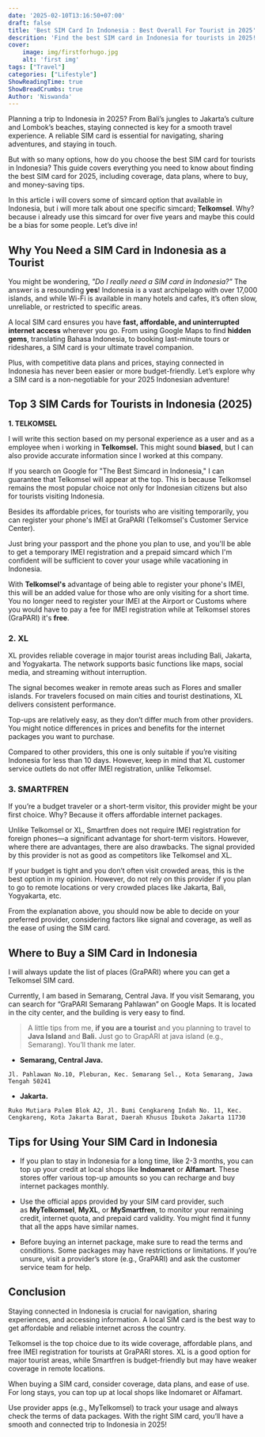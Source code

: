 ```yaml
---
date: '2025-02-10T13:16:50+07:00'
draft: false
title: 'Best SIM Card In Indonesia : Best Overall For Tourist in 2025'
descrition: 'Find the best SIM card in Indonesia for tourists in 2025! Compare prices, data plans, coverage, and tips to stay connected during your trip.'
cover: 
    image: img/firstforhugo.jpg
    alt: 'first img'
tags: ["Travel"]
categories: ["Lifestyle"]
ShowReadingTime: true
ShowBreadCrumbs: true
Author: 'Niswanda'
---
```

Planning a trip to Indonesia in 2025? From Bali’s jungles to Jakarta’s culture and Lombok’s beaches, staying connected is key for a smooth travel experience. A reliable SIM card is essential for navigating, sharing adventures, and staying in touch. 

But with so many options, how do you choose the best SIM card for tourists in Indonesia? This guide covers everything you need to know about finding the best SIM card for 2025, including coverage, data plans, where to buy, and money-saving tips. 

In this article i will covers some of simcard option that available in Indonesia, but i will more talk about one specific simcard; **Telkomsel**. Why? because i already use this simcard for over five years and maybe this could be a bias for some people. Let’s dive in!

## Why You Need a SIM Card in Indonesia as a Tourist

You might be wondering, *"Do I really need a SIM card in Indonesia?"* The answer is a resounding **yes**! Indonesia is a vast archipelago with over 17,000 islands, and while Wi-Fi is available in many hotels and cafes, it’s often slow, unreliable, or restricted to specific areas. 

A local SIM card ensures you have **fast, affordable, and uninterrupted internet access** wherever you go. From using Google Maps to find **hidden gems**, translating Bahasa Indonesia, to booking last-minute tours or rideshares, a SIM card is your ultimate travel companion. 

Plus, with competitive data plans and prices, staying connected in Indonesia has never been easier or more budget-friendly. Let’s explore why a SIM card is a non-negotiable for your 2025 Indonesian adventure!

## Top 3 SIM Cards for Tourists in Indonesia (2025)

**1. TELKOMSEL**

I will write this section based on my personal experience as a user and as a employee when i working in **Telkomsel.** This might sound **biased**, but I can also provide accurate information since I worked at this company.

If you search on Google for "The Best Simcard in Indonesia," I can guarantee that Telkomsel will appear at the top. This is because Telkomsel remains the most popular choice not only for Indonesian citizens but also for tourists visiting Indonesia.

Besides its affordable prices, for tourists who are visiting temporarily, you can register your phone's IMEI at GraPARI (Telkomsel's Customer Service Center).

Just bring your passport and the phone you plan to use, and you'll be able to get a temporary IMEI registration and a prepaid simcard which I'm confident will be sufficient to cover your usage while vacationing in Indonesia.

With **Telkomsel's** advantage of being able to register your phone's IMEI, this will be an added value for those who are only visiting for a short time. You no longer need to register your IMEI at the Airport or Customs where you would have to pay a fee for IMEI registration while at Telkomsel stores (GraPARI) it's **free**.

### **2. XL**

XL provides reliable coverage in major tourist areas including Bali, Jakarta, and Yogyakarta. The network supports basic functions like maps, social media, and streaming without interruption.

The signal becomes weaker in remote areas such as Flores and smaller islands. For travelers focused on main cities and tourist destinations, XL delivers consistent performance.

Top-ups are relatively easy, as they don’t differ much from other providers. You might notice differences in prices and benefits for the internet packages you want to purchase.

Compared to other providers, this one is only suitable if you’re visiting Indonesia for less than 10 days. However, keep in mind that XL customer service outlets do not offer IMEI registration, unlike Telkomsel.

### **3. SMARTFREN**

If you’re a budget traveler or a short-term visitor, this provider might be your first choice. Why? Because it offers affordable internet packages.

Unlike Telkomsel or XL, Smartfren does not require IMEI registration for foreign phones—a significant advantage for short-term visitors. However, where there are advantages, there are also drawbacks. The signal provided by this provider is not as good as competitors like Telkomsel and XL.

If your budget is tight and you don’t often visit crowded areas, this is the best option in my opinion. However, do not rely on this provider if you plan to go to remote locations or very crowded places like Jakarta, Bali, Yogyakarta, etc.

From the explanation above, you should now be able to decide on your preferred provider, considering factors like signal and coverage, as well as the ease of using the SIM card.

## Where to Buy a SIM Card in Indonesia

I will always update the list of places (GraPARI) where you can get a Telkomsel SIM card.

Currently, I am based in Semarang, Central Java. If you visit Semarang, you can search for “GraPARI Semarang Pahlawan” on Google Maps. It is located in the city center, and the building is very easy to find.

> A little tips from me, **if you are a tourist** and you planning to travel to **Java Island** and **Bali.** Just go to GrapARI at java island (e.g., Semarang).  You’ll thank me later.
>
- **Semarang, Central Java.**

```Jl. Pahlawan No.10, Pleburan, Kec. Semarang Sel., Kota Semarang, Jawa Tengah 50241```

- **Jakarta.**

```Ruko Mutiara Palem Blok A2, Jl. Bumi Cengkareng Indah No. 11, Kec. Cengkareng, Kota Jakarta Barat, Daerah Khusus Ibukota Jakarta 11730```

## Tips for Using Your SIM Card in Indonesia

- If you plan to stay in Indonesia for a long time, like 2-3 months, you can top up your credit at local shops like **Indomaret** or **Alfamart**. These stores offer various top-up amounts so you can recharge and buy internet packages monthly.

- Use the official apps provided by your SIM card provider, such as **MyTelkomsel**, **MyXL**, or **MySmartfren**, to monitor your remaining credit, internet quota, and prepaid card validity. You might find it funny that all the apps have similar names.

- Before buying an internet package, make sure to read the terms and conditions. Some packages may have restrictions or limitations. If you’re unsure, visit a provider’s store (e.g., GraPARI) and ask the customer service team for help.

## Conclusion

Staying connected in Indonesia is crucial for navigation, sharing experiences, and accessing information. A local SIM card is the best way to get affordable and reliable internet across the country. 

Telkomsel is the top choice due to its wide coverage, affordable plans, and free IMEI registration for tourists at GraPARI stores. XL is a good option for major tourist areas, while Smartfren is budget-friendly but may have weaker coverage in remote locations.

When buying a SIM card, consider coverage, data plans, and ease of use. For long stays, you can top up at local shops like Indomaret or Alfamart. 

Use provider apps (e.g., MyTelkomsel) to track your usage and always check the terms of data packages. With the right SIM card, you’ll have a smooth and connected trip to Indonesia in 2025!
